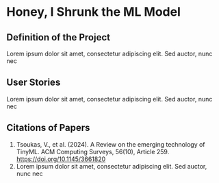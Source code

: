 # Honey, I Shrunk the ML Model

## Definition of the Project

Lorem ipsum dolor sit amet, consectetur adipiscing elit. Sed auctor, nunc nec

## User Stories

Lorem ipsum dolor sit amet, consectetur adipiscing elit. Sed auctor, nunc nec

## Citations of Papers

1. Tsoukas, V., et al. (2024). A Review on the emerging technology of TinyML. ACM Computing Surveys, 56(10), Article 259. <https://doi.org/10.1145/3661820>
1. Lorem ipsum dolor sit amet, consectetur adipiscing elit. Sed auctor, nunc nec